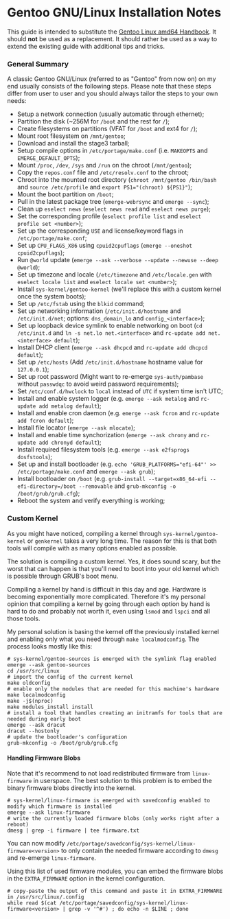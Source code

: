 # Gentoo GNU/Linux Installation Notes

This guide is intended to substitute the [Gentoo Linux amd64 Handbook](https://wiki.gentoo.org/wiki/Handbook:AMD64/Full/Installation).
It should **not** be used as a replacement. It should rather be used as a way to extend the existing guide with additional tips and tricks.

### General Summary

A classic Gentoo GNU/Linux (referred to as "Gentoo" from now on) on my end usually consists of the following steps.
Please note that these steps differ from user to user and you should always tailor the steps to your own needs:

- Setup a network connection (usually automatic through ethernet);
- Partition the disk (~256M for `/boot` and the rest for `/`);
- Create filesystems on partitions (VFAT for `/boot` and ext4 for `/`);
- Mount root filesystem on `/mnt/gentoo`;
- Download and install the stage3 tarball;
- Setup compile options in `/etc/portage/make.conf` (i.e. `MAKEOPTS` and `EMERGE_DEFAULT_OPTS`);
- Mount `/proc`, `/dev`, `/sys` and `/run` on the chroot (`/mnt/gentoo`);
- Copy the `repos.conf` file and `/etc/resolv.conf` to the chroot;
- Chroot into the mounted root directory (`chroot /mnt/gentoo /bin/bash` and `source /etc/profile` and `export PS1="(chroot) ${PS1}"`);
- Mount the boot partition on `/boot`;
- Pull in the latest package tree (`emerge-webrsync` and `emerge --sync`);
- Clean up `eselect news` (`eselect news read` and `eselect news purge`);
- Set the corresponding profile (`eselect profile list` and `eselect profile set <number>`);
- Set up the corresponding `USE` and license/keyword flags in `/etc/portage/make.conf`;
- Set up `CPU_FLAGS_X86` using `cpuid2cpuflags` (`emerge --oneshot cpuid2cpuflags`);
- Run `@world` update (`emerge --ask --verbose --update --newuse --deep @world`);
- Set up timezone and locale (`/etc/timezone` and `/etc/locale.gen` with `eselect locale list` and `eselect locale set <number>`);
- Install `sys-kernel/gentoo-kernel` (we'll replace this with a custom kernel once the system boots);
- Set up `/etc/fstab` using the `blkid` command;
- Set up networking information (`/etc/init.d/hostname` and `/etc/init.d/net`; options: `dns_domain_lo` and `config_<interface>`);
- Set up loopback device symlink to enable networking on boot (`cd /etc/init.d` and `ln -s net.lo net.<interface>` and `rc-update add net.<interface> default`);
- Install DHCP client (`emerge --ask dhcpcd` and `rc-update add dhcpcd default`);
- Set up `/etc/hosts` (Add `/etc/init.d/hostname` hostname value for `127.0.0.1`);
- Set up root password (Might want to re-emerge `sys-auth/pambase` without `passwdqc` to avoid weird password requirements);
- Set `/etc/conf.d/hwclock` to `local` instead of `UTC` if system time isn't UTC;
- Install and enable system logger (e.g. `emerge --ask metalog` and `rc-update add metalog default`);
- Install and enable cron daemon (e.g. `emerge --ask fcron` and `rc-update add fcron default`);
- Install file locator (`emerge --ask mlocate`);
- Install and enable time synchorization (`emerge --ask chrony` and `rc-update add chronyd default`);
- Install required filesystem tools (e.g. `emerge --ask e2fsprogs dosfstools`);
- Set up and install bootloader (e.g. `echo 'GRUB_PLATFORMS="efi-64"' >> /etc/portage/make.conf` and `emerge --ask grub`);
- Install bootloader on `/boot` (e.g. `grub-install --target=x86_64-efi --efi-directory=/boot --removable` and `grub-mkconfig -o /boot/grub/grub.cfg`);
- Reboot the system and verify everything is working;

### Custom Kernel

As you might have noticed, compiling a kernel through `sys-kernel/gentoo-kernel` or `genkernel` takes a very long time.
The reason for this is that both tools will compile with as many options enabled as possible.

The solution is compiling a custom kernel. Yes, it does sound scary, but the worst that can happen is that you'll need to
boot into your old kernel which is possible through GRUB's boot menu.

Compiling a kernel by hand is difficult in this day and age. Hardware is becoming exponentially more complicated.
Therefore it's my personal opinion that compiling a kernel by going through each option by hand is hard to do and probably not worth it, even using `lsmod` and `lspci` and all those tools.

My personal solution is basing the kernel off the previously installed kernel and enabling only what you need through `make localmodconfig`. The process looks mostly like this:
```
# sys-kernel/gentoo-sources is emerged with the symlink flag enabled
emerge --ask gentoo-sources
cd /usr/src/linux
# import the config of the current kernel
make oldconfig
# enable only the modules that are needed for this machine's hardware
make localmodconfig
make -j$(nproc)
make modules_install install
# install a tool that handles creating an initramfs for tools that are needed during early boot
emerge --ask dracut
dracut --hostonly
# update the bootloader's configuration
grub-mkconfig -o /boot/grub/grub.cfg
```

#### Handling Firmware Blobs

Note that it's recommend to not load redistributed firmware from `linux-firmware` in userspace.
The best solution to this problem is to embed the binary firmware blobs directly into the kernel.

```
# sys-kernel/linux-firmware is emerged with savedconfig enabled to modify which firmware is installed
emerge --ask linux-firmware
# write the currently loaded firmware blobs (only works right after a reboot)
dmesg | grep -i firmware | tee firmware.txt
```
You can now modify `/etc/portage/savedconfig/sys-kernel/linux-firmware<version>` to only contain the needed firmware according to `dmesg` and re-emerge `linux-firmware`.

Using this list of used firmware modules, you can embed the firmware blobs in the `EXTRA_FIRMWARE` option in the kernel configuration.
```
# copy-paste the output of this command and paste it in EXTRA_FIRMWARE in /usr/src/linux/.config
while read $(cat /etc/portage/savedconfig/sys-kernel/linux-firmware<version> | grep -v '^#') ; do echo -n $LINE ; done
```
